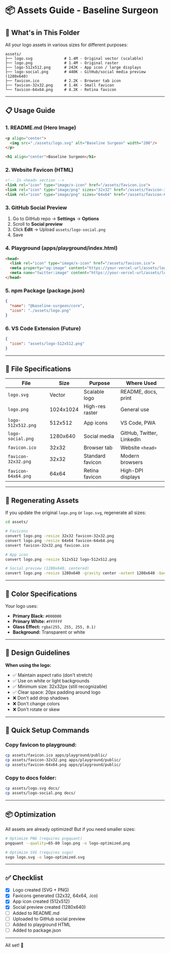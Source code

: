 # 📦 Assets Guide - Baseline Surgeon

## 🎨 What's in This Folder

All your logo assets in various sizes for different purposes:

```
assets/
├── logo.svg              # 1.4M - Original vector (scalable)
├── logo.png              # 1.4M - Original raster
├── logo-512x512.png      # 242K - App icon / large displays
├── logo-social.png       # 440K - GitHub/social media preview (1280x640)
├── favicon.ico           # 2.2K - Browser tab icon
├── favicon-32x32.png     # 1.4K - Small favicon
└── favicon-64x64.png     # 4.2K - Retina favicon
```

---

## 📋 Usage Guide

### 1. **README.md** (Hero Image)
```markdown
<p align="center">
  <img src="./assets/logo.svg" alt="Baseline Surgeon" width="200"/>
</p>

<h1 align="center">Baseline Surgeon</h1>
```

### 2. **Website Favicon** (HTML)
```html
<!-- In <head> section -->
<link rel="icon" type="image/x-icon" href="/assets/favicon.ico">
<link rel="icon" type="image/png" sizes="32x32" href="/assets/favicon-32x32.png">
<link rel="icon" type="image/png" sizes="64x64" href="/assets/favicon-64x64.png">
```

### 3. **GitHub Social Preview**
1. Go to GitHub repo → **Settings** → **Options**
2. Scroll to **Social preview**
3. Click **Edit** → Upload `assets/logo-social.png`
4. Save

### 4. **Playground (apps/playground/index.html)**
```html
<head>
  <link rel="icon" type="image/x-icon" href="/assets/favicon.ico">
  <meta property="og:image" content="https://your-vercel-url/assets/logo-social.png">
  <meta name="twitter:image" content="https://your-vercel-url/assets/logo-social.png">
</head>
```

### 5. **npm Package (package.json)**
```json
{
  "name": "@baseline-surgeon/core",
  "icon": "./assets/logo.png"
}
```

### 6. **VS Code Extension (Future)**
```json
{
  "icon": "assets/logo-512x512.png"
}
```

---

## 🎯 File Specifications

| File | Size | Purpose | Where Used |
|------|------|---------|-----------|
| `logo.svg` | Vector | Scalable logo | README, docs, print |
| `logo.png` | 1024x1024 | High-res raster | General use |
| `logo-512x512.png` | 512x512 | App icons | VS Code, PWA |
| `logo-social.png` | 1280x640 | Social media | GitHub, Twitter, LinkedIn |
| `favicon.ico` | 32x32 | Browser tab | Website `<head>` |
| `favicon-32x32.png` | 32x32 | Standard favicon | Modern browsers |
| `favicon-64x64.png` | 64x64 | Retina favicon | High-DPI displays |

---

## 🔄 Regenerating Assets

If you update the original `logo.png` or `logo.svg`, regenerate all sizes:

```bash
cd assets/

# Favicons
convert logo.png -resize 32x32 favicon-32x32.png
convert logo.png -resize 64x64 favicon-64x64.png
convert favicon-32x32.png favicon.ico

# App icon
convert logo.png -resize 512x512 logo-512x512.png

# Social preview (1280x640, centered)
convert logo.png -resize 1280x640 -gravity center -extent 1280x640 -background white logo-social.png
```

---

## 🎨 Color Specifications

Your logo uses:
- **Primary Black:** `#000000`
- **Primary White:** `#FFFFFF`
- **Glass Effect:** `rgba(255, 255, 255, 0.1)`
- **Background:** Transparent or white

---

## 📐 Design Guidelines

**When using the logo:**
- ✅ Maintain aspect ratio (don't stretch)
- ✅ Use on white or light backgrounds
- ✅ Minimum size: 32x32px (still recognizable)
- ✅ Clear space: 20px padding around logo
- ❌ Don't add drop shadows
- ❌ Don't change colors
- ❌ Don't rotate or skew

---

## 🚀 Quick Setup Commands

### Copy favicon to playground:
```bash
cp assets/favicon.ico apps/playground/public/
cp assets/favicon-32x32.png apps/playground/public/
cp assets/favicon-64x64.png apps/playground/public/
```

### Copy to docs folder:
```bash
cp assets/logo.svg docs/
cp assets/logo-social.png docs/
```

---

## 📦 Optimization

All assets are already optimized! But if you need smaller sizes:

```bash
# Optimize PNG (requires pngquant)
pngquant --quality=65-80 logo.png -o logo-optimized.png

# Optimize SVG (requires svgo)
svgo logo.svg -o logo-optimized.svg
```

---

## ✅ Checklist

- [x] Logo created (SVG + PNG)
- [x] Favicons generated (32x32, 64x64, .ico)
- [x] App icon created (512x512)
- [x] Social preview created (1280x640)
- [ ] Added to README.md
- [ ] Uploaded to GitHub social preview
- [ ] Added to playground HTML
- [ ] Added to package.json

---

All set! 🎉

